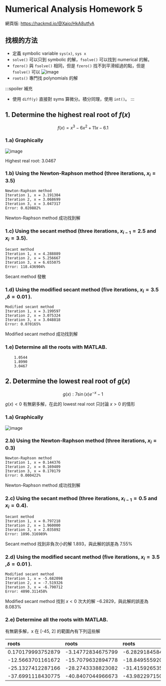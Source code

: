 # Numerical Analysis Homework 5

網頁版: https://hackmd.io/@Xaio/HkA8utfyA

## 找根的方法
- 定義 symbolic variable `sys(x)`, `sys x`
- `solve()` 可以只到 symbolic 的解，`fsolve()` 可以找到 numerical 的解。
- `fzero()` 與 `fsolve()` 相同，但是 `fzero()` 找不到平滑經過的點，但是 `fsolve()` 可以
    ![image](https://hackmd.io/_uploads/SJEs0KMkC.png)
- `roots()` 專門找 polynomials 的解


:::spoiler 補充
- 使用 `diff(y)` 直接對 syms 算微分。積分同理，使用 `int()`。
:::


## 1. Determine the highest real root of $f(x)$

$$f(x) = x^3 -6x^2+11x-6.1$$

### 1.a) Graphically 

![image](https://hackmd.io/_uploads/r1fRrxty0.png)

Highest real root: $3.0467$

### 1.b) Using the Newton-Raphson method (three iterations, $x_i= 3.5$)

```
Newton-Raphson method
Iteration 1, x = 3.191304
Iteration 2, x = 3.068699
Iteration 3, x = 3.047317
Error: 0.020882%
```

Newton-Raphson method 成功找到解


### 1.c) Using the secant method (three iterations, $x_{i-1}=2.5$ and $x_i=3.5$).

```
Secant method
Iteration 1, x = 4.288889
Iteration 2, x = 5.256667
Iteration 3, x = 6.655075
Error: 118.436904%
```

Secant method 發散


### 1.d) Using the modified secant method (five iterations, $x_i = 3.5$ ,$\delta= 0.01$ ).

```
Modified secant method
Iteration 1, x = 3.199597
Iteration 2, x = 3.075324
Iteration 3, x = 3.048818
Error: 0.070165%
```

Modified secant method 成功找到解


### 1.e) Determine all the roots with MATLAB.

```
    1.0544
    1.8990
    3.0467
```


## 2. Determine the lowest real root of $g(x)$

$$g(x) : 7\sin(x)e^{-x}-1$$

$g(x) < 0$ 有無窮多解，在此的 lowest real root 只討論 $x>0$ 的情形


### 1.a) Graphically 

![image](https://hackmd.io/_uploads/BkuNdeFkA.png)

### 2.b) Using the Newton-Raphson method (three iterations, $x_i= 0.3$)

```
Newton-Raphson method
Iteration 1, x = 0.144376
Iteration 2, x = 0.169409
Iteration 3, x = 0.170179
Error: 0.000422%
```

Newton-Raphson method 成功找到解

### 2.c) Using the secant method (three iterations, $x_{i-1}=0.5$ and $x_i=0.4$).


```
Secant method
Iteration 1, x = 0.797218
Iteration 2, x = 1.960000
Iteration 3, x = 2.035892
Error: 1096.316989%
```

Secant method 找到非負次小的解 $1.893$，與此解的誤差為 $7.55\%$


### 2.d) Using the modified secant method (five iterations, $x_i = 3.5$ ,$\delta= 0.01$ ).

```
Modified secant method
Iteration 1, x = -5.682098
Iteration 2, x = -7.519326
Iteration 3, x = -6.790712
Error: 4090.311458%
```

Modified secant method 找到 $x<0$ 次大的解 $-6.2829$，與此解的誤差為 $8.083\%$

### 2.e) Determine all the roots with MATLAB.

有無窮多解，x 在 [-45, 2] 的範圍內有下列這些解

| roots             | roots             | roots             | roots             |
|:----------------- |:----------------- |:----------------- |:----------------- |
| 0.170179993752879 | -3.14772834675799 | -6.28291845844458 | -9.42478948913899 |
| -12.5663701161672 | -15.7079632894778 | -18.8495559206084 | -21.9911485751688 |
| -25.1327412287166 | -28.2743338823082 | -31.4159265358979 | -34.5575191894877 |
| -37.6991118430775 | -40.8407044966673 | -43.9822971502571 | 1.89305902941322  |
